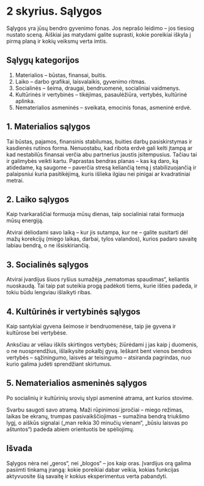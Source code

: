 # 2 skyrius. Sąlygos

Sąlygos yra jūsų bendro gyvenimo fonas. Jos neprašo leidimo – jos tiesiog nustato sceną. Aiškiai jas matydami galite suprasti, kokie poreikiai iškyla į pirmą planą ir kokių veiksmų verta imtis.

## Sąlygų kategorijos

1. Materialios – būstas, finansai, buitis.
2. Laiko – darbo grafikai, laisvalaikis, gyvenimo ritmas.
3. Socialinės – šeima, draugai, bendruomenė, socialiniai vaidmenys.
4. Kultūrinės ir vertybinės – tikėjimas, pasaulėžiūra, vertybės, kultūrinė aplinka.
5. Nematerialios asmeninės – sveikata, emocinis fonas, asmeninė erdvė.

## 1. Materialios sąlygos

Tai būstas, pajamos, finansinis stabilumas, buities darbų pasiskirstymas ir kasdienės rutinos forma. Nenuostabu, kad ribota erdvė gali kelti įtampą ar kad nestabilūs finansai verčia abu partnerius jaustis įsitempusius. Tačiau tai ir galimybės veikti kartu. Paprastas bendras planas – kas ką daro, ką atidedame, ką saugome – paverčia stresą keliančią temą į stabilizuojančią ir palaipsniui kuria pasitikėjimą, kuris išlieka ilgiau nei pinigai ar kvadratiniai metrai.

## 2. Laiko sąlygos

Kaip tvarkaraščiai formuoja mūsų dienas, taip socialiniai ratai formuoja mūsų energiją. 

Atvirai dėliodami savo laiką – kur jis sutampa, kur ne – galite susitarti dėl mažų korekcijų (miego laikas, darbai, tylos valandos), kurios padaro savaitę labiau bendrą, o ne išsiskiriančią.

## 3. Socialinės sąlygos

Atvirai įvardijus šiuos ryšius sumažėja „nematomas spaudimas“, keliantis nuoskaudą. Tai taip pat suteikia progą padėkoti tiems, kurie išties padeda, ir tokiu būdu lengviau išlaikyti ribas.

## 4. Kultūrinės ir vertybinės sąlygos

Kaip santykiai gyvena šeimose ir bendruomenėse, taip jie gyvena ir kultūrose bei vertybėse. 

Anksčiau ar vėliau iškils skirtingos vertybės; žiūrėdami į jas kaip į duomenis, o ne nuosprendžius, išlaikysite pokalbį gyvą. Ieškant bent vienos bendros vertybės – sąžiningumo, laisvės ar teisingumo – atsiranda pagrindas, nuo kurio galima judėti sprendžiant skirtumus.

## 5. Nematerialios asmeninės sąlygos

Po socialinių ir kultūrinių srovių slypi asmeninė atrama, ant kurios stovime. 

Svarbu saugoti savo atramą. Maži rūpinimosi įpročiai – miego režimas, laikas be ekranų, trumpas pasivaikščiojimas – sumažina bendrą triukšmo lygį, o aiškūs signalai („man reikia 30 minučių vienam“, „būsiu laisvas po aštuntos“) padeda abiem orientuotis be spėliojimų.

## Išvada

Sąlygos nėra nei „geros“, nei „blogos“ – jos kaip oras. Įvardijus orą galima pasiimti tinkamą įrangą: kokie poreikiai dabar veikia, kokias funkcijas aktyvuosite šią savaitę ir kokius eksperimentus verta pabandyti.
